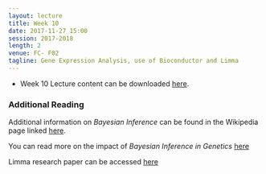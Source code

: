 ```yaml
---
layout: lecture
title: Week 10
date: 2017-11-27 15:00
session: 2017-2018
length: 2
venue: FC- F02
tagline: Gene Expression Analysis, use of Bioconductor and Limma
---
```


* Week 10 Lecture content can be downloaded [here](http://opendsi.cc/bioinformatics/assets/Lecture_Wk10.pdf).

### Additional Reading

Additional information on *Bayesian Inference* can be found in the Wikipedia page linked [here](https://en.wikipedia.org/wiki/Bayesian_inference).


You can read more on the impact of *Bayesian Inference in Genetics* [here](http://opendsi.cc/bioinformatics/assets/Bayesian_Rev_genetics.pdf)


Limma research paper can be accessed [here](http://opendsi.cc/bioinformatics/assets/limma-biocbook-reprint.pdf)

